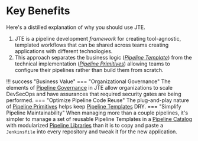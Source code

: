 # Key Benefits

Here's a distilled explanation of why you should use JTE.

1. JTE is a pipeline development *framework* for creating tool-agnostic, templated workflows that can be shared across teams creating applications with different technologies.
2. This approach separates the business logic ([*Pipeline Template*](../pipeline-templates/index.md)) from the technical implementation ([*Pipeline Primitives*](../pipeline-primitives/index.md)) allowing teams to configure their pipelines rather than build them from scratch.

!!! success "Business Value"
    === "Organizational Governance"
        The elements of [Pipeline Governance](../pipeline-governance/index.md) in JTE allow organizations to scale DevSecOps and have assurances that required security gates are being performed.
    === "Optimize Pipeline Code Reuse"
        The plug-and-play nature of [Pipeline Primitives](../pipeline-primitives/index.md) helps keep [Pipeline Templates](../pipeline-templates/index.md) DRY.
    === "Simplify Pipeline Maintainability"
        When managing more than a couple pipelines, it's simpler to manage a set of reusable Pipeline Templates in a [Pipeline Catalog](../pipeline-templates/pipeline-catalog.md) with modularized [Pipeline Libraries](./../library-development/index.md) than it is to copy and paste a `Jenkinsfile` into every repository and tweak it for the new application.
